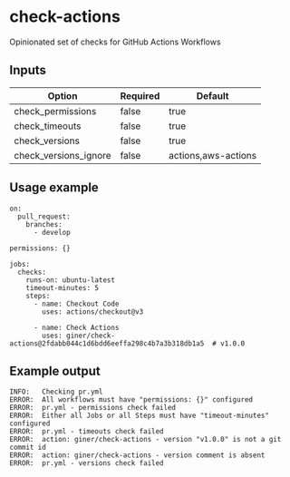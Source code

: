 # check-actions
Opinionated set of checks for GitHub Actions Workflows

## Inputs

| Option                | Required | Default             |
|-----------------------|----------|---------------------|
| check_permissions     | false    | true                |
| check_timeouts        | false    | true                |
| check_versions        | false    | true                |
| check_versions_ignore | false    | actions,aws-actions |

## Usage example

    on:
      pull_request:
        branches:
          - develop

    permissions: {}

    jobs:
      checks:
        runs-on: ubuntu-latest
        timeout-minutes: 5
        steps:
          - name: Checkout Code
            uses: actions/checkout@v3

          - name: Check Actions
            uses: giner/check-actions@2fdabb044c1d6bdd6eeffa298c4b7a3b318db1a5  # v1.0.0

## Example output

    INFO:	Checking pr.yml
    ERROR:	All workflows must have "permissions: {}" configured
    ERROR:	pr.yml - permissions check failed
    ERROR:	Either all Jobs or all Steps must have "timeout-minutes" configured
    ERROR:	pr.yml - timeouts check failed
    ERROR:	action: giner/check-actions - version "v1.0.0" is not a git commit id
    ERROR:	action: giner/check-actions - version comment is absent
    ERROR:	pr.yml - versions check failed
